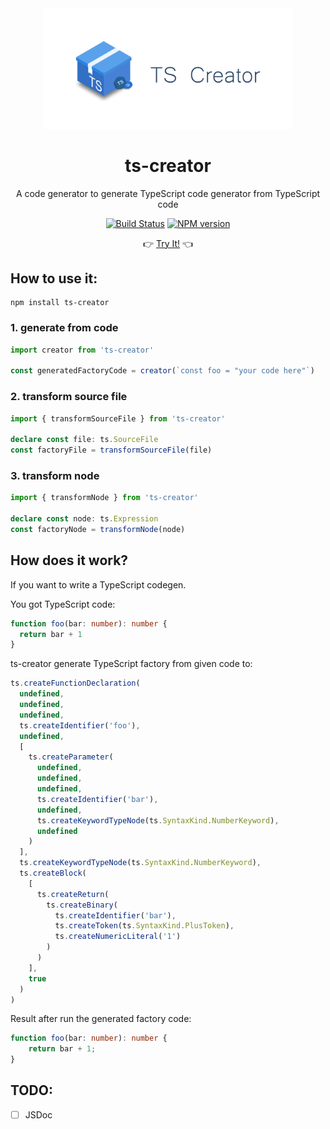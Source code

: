 <div align="center">
  <img width="400" src="./media/Logo.svg">
  
  # ts-creator 
  
  A code generator to generate TypeScript code generator from TypeScript code

  [![Build Status](https://travis-ci.com/HearTao/ts-creator.svg?branch=master)](https://travis-ci.com/HearTao/ts-creator)  [![NPM version](https://img.shields.io/npm/v/ts-creator.svg)](https://www.npmjs.com/package/ts-creator)

  👉 [Try It!](https://ts-creator.js.org/) 👈
</div>


## How to use it:

```
npm install ts-creator
```

### 1. generate from code

```ts
import creator from 'ts-creator'

const generatedFactoryCode = creator(`const foo = "your code here"`)
```

### 2. transform source file

```ts
import { transformSourceFile } from 'ts-creator'

declare const file: ts.SourceFile
const factoryFile = transformSourceFile(file)
```

### 3. transform node

```ts
import { transformNode } from 'ts-creator'

declare const node: ts.Expression
const factoryNode = transformNode(node)
```

## How does it work?

If you want to write a TypeScript codegen.

You got TypeScript code: 

```ts
function foo(bar: number): number {
  return bar + 1
}
```

ts-creator generate TypeScript factory from given code to:

```ts
ts.createFunctionDeclaration(
  undefined,
  undefined,
  undefined,
  ts.createIdentifier('foo'),
  undefined,
  [
    ts.createParameter(
      undefined,
      undefined,
      undefined,
      ts.createIdentifier('bar'),
      undefined,
      ts.createKeywordTypeNode(ts.SyntaxKind.NumberKeyword),
      undefined
    )
  ],
  ts.createKeywordTypeNode(ts.SyntaxKind.NumberKeyword),
  ts.createBlock(
    [
      ts.createReturn(
        ts.createBinary(
          ts.createIdentifier('bar'),
          ts.createToken(ts.SyntaxKind.PlusToken),
          ts.createNumericLiteral('1')
        )
      )
    ],
    true
  )
)

```

Result after run the generated factory code: 

```ts
function foo(bar: number): number {
    return bar + 1;
}
```

## TODO:

- [ ] JSDoc
